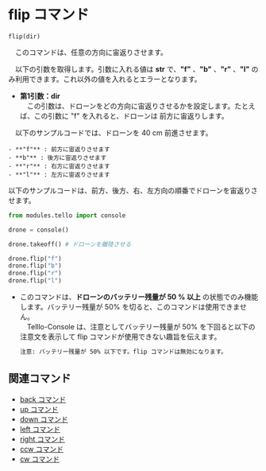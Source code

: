 # flip コマンド

```flip(dir)```
<br>

　このコマンドは、任意の方向に宙返りさせます。<br>

　以下の引数を取得します。引数に入れる値は **str** で、**"f"** 、**"b"** 、**"r"** 、**"l"** のみ利用できます。これ以外の値を入れるとエラーとなります。

- **第1引数：dir**<br>
　この引数は、ドローンをどの方向に宙返りさせるかを設定します。たとえば、この引数に "f" を入れると、ドローンは 前方に宙返りします。

　以下のサンプルコードでは、ドローンを 40 cm 前進させます。

    - **"f"** : 前方に宙返りさせます
    - **b"** : 後方に宙返りさせます
    - **"r"** : 右方に宙返りさせます
    - **"l"** : 左方に宙返りさせます

以下のサンプルコードは、前方、後方、右、左方向の順番でドローンを宙返りさせます。
```python
from modules.tello import console

drone = console()

drone.takeoff() # ドローンを離陸させる

drone.flip("f")
drone.flip("b")
drone.flip("r")
drone.flip("l")
```

- このコマンドは、**ドローンのバッテリー残量が 50 % 以上** の状態でのみ機能します。バッテリー残量が 50% を切ると、このコマンドは使用できません。<br>
　Telllo-Console は、注意としてバッテリー残量が 50% を下回ると以下の注意文を表示して flip コマンドが使用できない趣旨を伝えます。
    ```bash
    注意: バッテリー残量が 50% 以下です。flip コマンドは無効になります。
    ```

## 関連コマンド

- [back コマンド]()
- [up コマンド]()
- [down コマンド]()
- [left コマンド]()
- [right コマンド]()
- [ccw コマンド]()
- [cw コマンド]()
